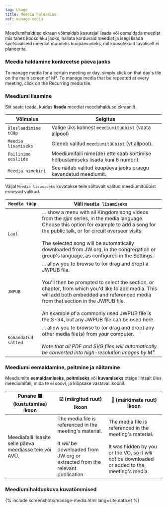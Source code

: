 ```yaml
---
tag: Usage
title: Meedia haldamine
ref: manage-media
---
```


Meediumihalduse ekraan võimaldab kasutajal lisada või eemaldada meediat mis tahes koosoleku jaoks, hallata korduvaid meediat ja isegi lisada spetsiaalseid meediat muudeks kuupäevadeks, mil koosolekuid tavaliselt ei planeerita.

### Meedia haldamine konkreetse päeva jaoks

To manage media for a certain meeting or day, simply click on that day's tile on the main screen of M³. To manage media that be repeated at every meeting, click on the Recurring media tile.

### Meediumi lisamine

Siit saate teada, kuidas **lisada** meediat meediahalduse ekraanilt.

| Võimalus             | Selgitus                                                                         |
| -------------------- | -------------------------------------------------------------------------------- |
| `Üleslaadimise tüüp` | Valige üks kolmest `meediumitüübist` (vaata allpool)                             |
| `Meedia lisamiseks`  | Oleneb valitud `meediumitüübist` (vt allpool).                                   |
| `Failinime eesliide` | Meediumifaili nime(de) ette saab sortimise hõlbustamiseks lisada kuni 6 numbrit. |
| `Meedia nimekiri`    | See näitab valitud kuupäeva jaoks praegu kavandatud meediumit.                   |

Väljal `Meedia lisamiseks` kuvatakse teile sõltuvalt valitud meediumitüübist erinevad valikud.

| `Meedia tüüp`       | Väli `Meedia lisamiseks`                                                                                                                                                                                                                                                                                                                                                                   |
| ------------------- | ------------------------------------------------------------------------------------------------------------------------------------------------------------------------------------------------------------------------------------------------------------------------------------------------------------------------------------------------------------------------------------------ |
| `Laul`              | ... show a menu with all Kingdom song videos from the *sjjm* series, in the media language. Choose this option for example to add a song for the public talk, or for circuit overseer visits. <br><br> The selected song will be automatically downloaded from JW.org, in the congregation or group's language, as configured in the [Settings]({{page.lang}}/#configuration). |
| `JWPUB`             | ... allow you to browse to (or drag and drop) a JWPUB file. <br><br> You'll then be prompted to select the section, or chapter, from which you'd like to add media. This will add both embedded and referenced media from that section in the JWPUB file. <br><br> An example of a commonly used JWPUB file is the S-34, but any JWPUB file can be used here.      |
| `Kohandatud sätted` | ... allow you to browse to (or drag and drop) any other media file(s) from your computer. <br><br> *Note that all PDF and SVG files will automatically be converted into high-resolution images by M³.*                                                                                                                                                                        |

### Meediumi eemaldamine, peitmine ja näitamine

Meediumite **eemaldamiseks**, **peitmiseks** või **kuvamiseks** otsige lihtsalt üles meediumifail, mida te ei soovi, ja klõpsake vastaval ikoonil.

| Punane 🟥 (kustutamise) ikoon                             | ☑️ (märgitud ruut) ikoon                                                                                                                                     | 🔲 (märkimata ruut) ikoon                                                                                                                                                     |
| -------------------------------------------------------- | ------------------------------------------------------------------------------------------------------------------------------------------------------------ | ---------------------------------------------------------------------------------------------------------------------------------------------------------------------------- |
| Meediafaili lisasite selle päeva meediasse teie või AVÜ. | The media file is referenced in the meeting's material. <br><br> It *will* be downloaded from JW.org or extracted from the relevant publication. | The media file is referenced in the meeting's material. <br><br> It was hidden by you or the VO, so it *will not* be downloaded or added to the meeting's media. |

### Meediumihalduskuva kuvatõmmised

{% include screenshots/manage-media.html lang=site.data.et %}
